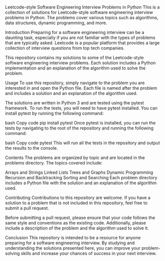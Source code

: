 Leetcode-style Software Engineering Interview Problems in Python
This is a collection of solutions for Leetcode-style software engineering interview problems in Python. The problems cover various topics such as algorithms, data structures, dynamic programming, and more.

Introduction
Preparing for a software engineering interview can be a daunting task, especially if you are not familiar with the types of problems that are typically asked. Leetcode is a popular platform that provides a large collection of interview questions from top tech companies.

This repository contains my solutions to some of the Leetcode-style software engineering interview problems. Each solution includes a Python implementation and an explanation of the algorithm used to solve the problem.

Usage
To use this repository, simply navigate to the problem you are interested in and open the Python file. Each file is named after the problem and includes a solution and an explanation of the algorithm used.

The solutions are written in Python 3 and are tested using the pytest framework. To run the tests, you will need to have pytest installed. You can install pytest by running the following command:

bash
Copy code
pip install pytest
Once pytest is installed, you can run the tests by navigating to the root of the repository and running the following command:

bash
Copy code
pytest
This will run all the tests in the repository and output the results to the console.

Contents
The problems are organized by topic and are located in the problems directory. The topics covered include:

Arrays and Strings
Linked Lists
Trees and Graphs
Dynamic Programming
Recursion and Backtracking
Sorting and Searching
Each problem directory includes a Python file with the solution and an explanation of the algorithm used.

Contributing
Contributions to this repository are welcome. If you have a solution to a problem that is not included in this repository, feel free to submit a pull request.

Before submitting a pull request, please ensure that your code follows the same style and conventions as the existing code. Additionally, please include a description of the problem and the algorithm used to solve it.

Conclusion
This repository is intended to be a resource for anyone preparing for a software engineering interview. By studying and understanding the solutions presented here, you can improve your problem-solving skills and increase your chances of success in your next interview.

